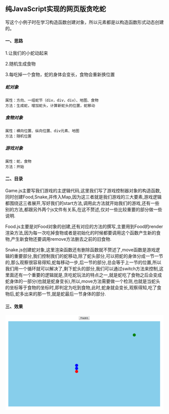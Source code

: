 ## 纯JavaScript实现的网页版贪吃蛇

写这个小例子时在学习构造函数创建对象，所以元素都是以构造函数形式动态创建的。

#### 一、思路

1.让我们的小蛇动起来

2.随机生成食物

3.每吃掉一个食物，蛇的身体会变长，食物会重新换位置

##### 蛇对象

```
属性：方向、一组蛇节（div，div，div）、地图、食物
方法：生成蛇，增加蛇头，计算新蛇头的位置，蛇移动
```

##### 食物对象

```
属性：横向位置、纵向位置、div元素、地图
方法：随机位置
```

##### 游戏对象

```
属性：蛇，食物 
方法：开始
```

#### 二、目录

Game.js主要写我们游戏的主逻辑代码,这里我们写了游戏控制器对象的构造函数,同时创建Food,Snake,并传入Map,因为这三者就是我们游戏的三大要素,游戏逻辑都围绕这三者展开,写好我们的start方法,调用此方法就开始我们的游戏,还有一些别的方法,都跟另外两个js文件有关系,在这不赘述,仅对一些比较重要的部分做一些说明.

Food.js主要是对Food对象的创建,还有对应的方法的撰写,主要用到Food的render渲染方法,因为每一次吃掉食物或者是初始化的时候都要调用这个函数产生新的食物,产生新食物还要调用remove方法删去之前的旧食物.

Snake.js创建蛇对象,这里渲染函数还有删除函数就不赘述了,move函数是游戏逻辑的重要部分,我们控制我们的蛇移动,除了蛇头部分,可以把蛇的身体分成一节一节的,那么观察很容易得知,蛇每移动一步,后一节的部分,总会等于上一节的位置,所以我们用一个循环就可以解决了,剩下蛇头的部分,我们可以通过switch方法来控制,这里面还有一个重要的逻辑就是,贪吃蛇玩法的特点之一,就是蛇吃了食物之后会变成蛇身体的一部分(也就是蛇身变长),所以,move方法需要做一个检测,也就是当蛇头的坐标等于食物的坐标时,即判定为吃到食物,此时,蛇身就会变长,观察得知,吃了食物后,蛇多出来的那一节,就是蛇最后一节身体的部分.

#### 三、效果

![](./src/index.png)